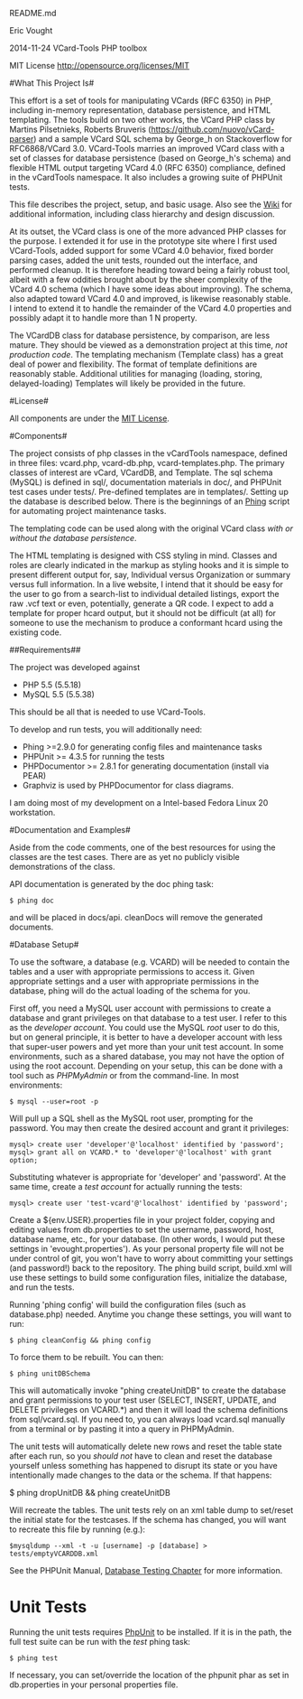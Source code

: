 README.md

Eric Vought

2014-11-24 VCard-Tools PHP toolbox

MIT License http://opensource.org/licenses/MIT

#What This Project Is#

This effort is a set of tools for manipulating VCards (RFC 6350) in PHP, including in-memory representation, database persistence, and HTML templating. The tools build on two other works, the VCard PHP class by Martins Pilsetnieks, Roberts Bruveris (https://github.com/nuovo/vCard-parser) and a sample VCard SQL schema by George_h on Stackoverflow for RFC6868/VCard 3.0. VCard-Tools marries an improved VCard class with a set of classes for database persistence (based on George_h's schema) and flexible HTML output targeting VCard 4.0 (RFC 6350) compliance, defined in the vCardTools namespace. It also includes a growing suite of PHPUnit tests.

This file describes the project, setup, and basic usage. Also see the [Wiki](https://github.com/evought/VCard-Tools/wiki) for additional information, including class hierarchy and design discussion.

At its outset, the VCard class is one of the more advanced PHP classes for the purpose. I extended it for use in the prototype site where I first used VCard-Tools, added support for some VCard 4.0 behavior, fixed border parsing cases, added the unit tests, rounded out the interface, and performed cleanup. It is therefore heading toward being a fairly robust tool, albeit with a few oddities brought about by the sheer complexity of the VCard 4.0 schema (which I have some ideas about improving). The schema, also adapted toward VCard 4.0 and improved, is likewise reasonably stable. I intend to extend it to handle the remainder of the VCard 4.0 properties and possibly adapt it to handle more than 1 N property.

The VCardDB class for database persistence, by comparison, are less mature. They should be viewed as a demonstration project at this time, *not production code*. The templating mechanism (Template class) has a great deal of power and flexibility. The format of template definitions are reasonably stable. Additional
utilities for managing (loading, storing, delayed-loading) Templates will likely
be provided in the future.

#License#

All components are under the [MIT License](license.txt).

#Components#

The project consists of php classes in the vCardTools namespace, defined in three
files: vcard.php, vcard-db.php, vcard-templates.php. The primary classes of interest are vCard, VCardDB, and Template. The sql schema (MySQL) is defined in sql/, documentation materials in doc/, and PHPUnit test cases under tests/. Pre-defined templates are in templates/. Setting up the database is described below. There is the beginnings of an [Phing](http://www.phing.info/) script for automating project maintenance tasks.

The templating code can be used along with the original VCard class *with or without the database persistence*.

The HTML templating is designed with CSS styling in mind. Classes and roles are clearly indicated in the markup as styling hooks and it is simple to present different output for, say, Individual versus Organization or summary versus full information. In a live website, I intend that it should be easy for the user to go from a search-list to individual detailed listings, export the raw .vcf text or even, potentially, generate a QR code. I expect to add a template for proper hcard output, but it should not be difficult (at all) for someone to use the mechanism to produce a conformant hcard using the existing code.

##Requirements##

The project was developed against
* PHP 5.5 (5.5.18)
* MySQL 5.5 (5.5.38)

This should be all that is needed to use VCard-Tools.

To develop and run tests, you will additionally need:

* Phing >=2.9.0 for generating config files and maintenance tasks
* PHPUnit >= 4.3.5 for running the tests
* PHPDocumentor >= 2.8.1 for generating documentation (install via PEAR)
* Graphviz is used by PHPDocumentor for class diagrams.

I am doing most of my development on a Intel-based Fedora Linux 20 workstation.

#Documentation and Examples#

Aside from the code comments, one of the best resources for using the classes are the test cases. There are as yet no publicly visible demonstrations of the class.

API documentation is generated by the doc phing task:

    $ phing doc

and will be placed in docs/api. cleanDocs will remove the generated documents.

#Database Setup#

To use the software, a database (e.g. VCARD) will be needed to contain the tables and a user with appropriate permissions to access it. Given appropriate settings
and a user with appropriate permissions in the database, phing will do the actual
loading of the schema for you.

First off, you need a MySQL user account with permissions to create a database and
grant privileges on that database to a test user. I refer to this as the *developer account*. You could use the MySQL *root* user to do this, but on
general principle, it is better to have a developer account with less that super-user powers and yet more than your unit test account. In some environments, such as a shared database, you may not have the option of using the root account. Depending on your setup, this can be done with a tool such as *PHPMyAdmin* or from the command-line. In most environments:

    $ mysql --user=root -p

Will pull up a SQL shell as the MySQL root user, prompting for the password. You may then create the desired account and grant it privileges:

    mysql> create user 'developer'@'localhost' identified by 'password';
    mysql> grant all on VCARD.* to 'developer'@'localhost' with grant option;

Substituting whatever is appropriate for 'developer' and 'password'. At the same time, create a *test account* for actually running the tests:

    mysql> create user 'test-vcard'@'localhost' identified by 'password';

Create a ${env.USER}.properties file in your project folder, copying and editing
values from db.properties to set the username, password, host, database name, etc., for your database. (In other words, I would put these settings in 'evought.properties'). As your personal property file will not be under control of git, you won't have to worry about committing your settings (and password!) back to the repository. The phing build script, build.xml will use these settings
to build some configuration files, initialize the database, and run the tests.

Running 'phing config' will build the configuration files (such as database.php) needed. Anytime you change these settings, you will want to run:

    $ phing cleanConfig && phing config

To force them to be rebuilt. You can then:

    $ phing unitDBSchema

This will automatically invoke "phing createUnitDB" to create the database and
grant permissions to your test user (SELECT, INSERT, UPDATE, and DELETE privileges on VCARD.*) and then it will load the schema definitions from sql/vcard.sql. If you need to, you can always load vcard.sql manually from a terminal or by pasting it into a query in PHPMyAdmin.

The unit tests will automatically delete new rows and reset the table state after each run, so you *should not* have to clean and reset the database yourself unless something has happened to disrupt its state or you have intentionally made changes to the data or the schema. If that happens:

   $ phing dropUnitDB && phing createUnitDB

Will recreate the tables. The unit tests rely on an xml table dump to set/reset
the initial state for the testcases. If the schema has changed, you will want to recreate this file by running (e.g.):

    $mysqldump --xml -t -u [username] -p [database] > tests/emptyVCARDDB.xml

See the PHPUnit Manual, [Database Testing Chapter](https://phpunit.de/manual/current/en/database.html#database.available-implementations) for more information.

# Unit Tests #

Running the unit tests requires [PhpUnit](https://phpunit.de/) to be installed. If it is in the path, the full test suite can be run with the *test* phing task:

    $ phing test

If necessary, you can set/override the location of the phpunit phar as set in db.properties in your personal properties file.
